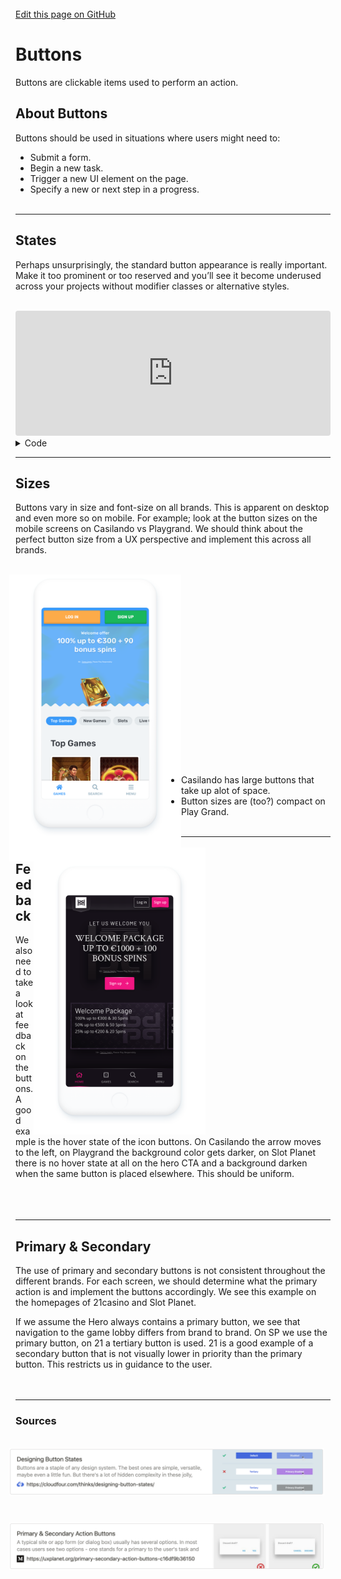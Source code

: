 <br>
<html>
    <div class="github">
        <a href="https://github.com/Slaaatje/biskit-docs/edit/master/docs/buttons.md" target="_blank">Edit this page on GitHub
        </a>
    </div>
</html>

# Buttons
Buttons are clickable items used to perform an action.

## About Buttons
Buttons should be used in situations where users might need to:
- Submit a form.
- Begin a new task.
- Trigger a new UI element on the page.
- Specify a new or next step in a progress.
<br><br>

***


## States
Perhaps unsurprisingly, the standard button appearance is really important. Make it too prominent or too reserved and
you’ll see it become underused across your projects without modifier classes or alternative styles.
<br><br>

  
   <iframe
        src="https://codesandbox.io/embed/basic-buttons-gpivz?fontsize=14&hidenavigation=1&theme=light&view=preview"
        style="width:100%; height:200px; border:0; border-radius: 4px; overflow:hidden;"
        title="Basic Buttons"
        allow="geolocation; microphone; camera; midi; vr; accelerometer; gyroscope; payment; ambient-light-sensor; encrypted-media; usb"
        sandbox="allow-modals allow-forms allow-popups allow-scripts allow-same-origin"
      ></iframe> 
         
<br>


<details>
  <summary>Code</summary>
  
```ANGULAR
<button bpButton color="primary">Primary</button>
<button bpButton color="secondary">Secondary</button>
<button bpButton color="success">Success</button>
<button bpButton color="danger">Danger</button>
<button bpButton color="warning">Warning</button>
<button bpButton color="info">Info</button>
<button bpButton color="light">Light</button>
<button bpButton color="dark">Dark</button>
```
</details>
  
  


 ***

## Sizes
Buttons vary in size and font-size on all brands. This is apparent on desktop and even more so on mobile. For example; look at the button sizes on the mobile screens on Casilando vs Playgrand. We should think about the perfect button size from a UX perspective and implement this across all brands.
<br><br>

 <img src="_images/iPhone-White-Casilando.png" alt="iPhone Casilando" style="float: left; margin-left: -10px; width
 : 275px;"/> <img src="_images/iPhone-White-PG.png" alt="iPhone PG" style="float: right; margin-top: -22px; margin-right
 : 200px; width: 275px;"/>
 
<br><br><br><br><br><br><br><br><br><br><br><br><br><br><br><br><br><br>

- Casilando has large buttons that take up alot of space.
- Button sizes are (too?) compact on Play Grand.
<br><br>

***

## Feedback
We also need to take a look at feedback on the buttons. A good example is the hover state of the icon buttons. On Casilando the arrow moves to the left, on Playgrand the background color gets darker, on Slot Planet there is no hover state at all on the hero CTA and a background darken when the same button is placed elsewhere. This should be uniform.<br><br>
<br><br>

***

## Primary & Secondary
The use of primary and secondary buttons is not consistent throughout the different brands. For each screen, we
should determine what the primary action is and implement the buttons accordingly.  We see this example on the
homepages of 21casino and Slot Planet.

If we assume the Hero always contains a primary button, we see that navigation to the game lobby differs from brand to brand. On SP we use the primary button, on 21 a tertiary button is used. 21 is a good example of a secondary button that is not visually lower in priority than the primary button. This restricts us in guidance to the user.  
<br><br>

***

### Sources
<br>
 <a href="https://cloudfour.com/thinks/designing-button-states/" target="_blank">
<img src="_images/buttons-2.png" alt="Buttons" 
 style="float: left; width:730px; margin-left: -10px;" /></a><br><br><br><br><br><br><br>
  <a href="https://uxplanet.org/primary-secondary-action-buttons-c16df9b36150" target="_blank">
 <img src="_images/buttons-artikel.png" alt="Buttons" 
  style="float: left; width:730px; margin-left: -10px;" /></a>
 <br><br><br><br><br><br><br><br>
 
 <script>
     (function(h,o,t,j,a,r){
         h.hj=h.hj||function(){(h.hj.q=h.hj.q||[]).push(arguments)};
         h._hjSettings={hjid:1610604,hjsv:6};
         a=o.getElementsByTagName('head')[0];
         r=o.createElement('script');r.async=1;
         r.src=t+h._hjSettings.hjid+j+h._hjSettings.hjsv;
         a.appendChild(r);
     })(window,document,'https://static.hotjar.com/c/hotjar-','.js?sv=');
 </script>